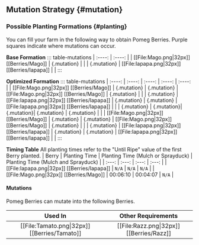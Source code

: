 ## Mutation Strategy {#mutation}

### Possible Planting Formations {#planting}

You can fill your farm in the following way to obtain Pomeg Berries. Purple squares indicate where mutations can occur.

**Base Formation**
::: table-mutations
| :----: | :----: |
| [[File:Mago.png\|32px]] [[Berries/Mago]] | {.mutation} | |
| {.mutation} | [[File:Iapapa.png\|32px]] [[Berries/Iapapa]] | |
:::

**Optimized Formation**
::: table-mutations
| :----: | :----: | :----: | :----: | :----: |
| [[File:Mago.png\|32px]] [[Berries/Mago]] | {.mutation} | {.mutation} | [[File:Mago.png\|32px]] [[Berries/Mago]] | {.mutation} | |
| {.mutation} | [[File:Iapapa.png\|32px]] [[Berries/Iapapa]] | {.mutation} | {.mutation} | [[File:Iapapa.png\|32px]] [[Berries/Iapapa]] | |
| {.mutation} | {.mutation}| {.mutation}| {.mutation} | {.mutation} | |
| [[File:Mago.png\|32px]] [[Berries/Mago]] | {.mutation} | {.mutation} | [[File:Mago.png\|32px]] [[Berries/Mago]] | {.mutation} | |
| {.mutation} | [[File:Iapapa.png\|32px]] [[Berries/Iapapa]] | {.mutation} | {.mutation} | [[File:Iapapa.png\|32px]] [[Berries/Iapapa]] | |
:::

**Timing Table**
All planting times refer to the "Until Ripe" value of the first Berry planted.
| Berry                                         | Planting Time | Planting Time (Mulch or Sprayduck)    | Planting Time (Mulch and Sprayduck)   |
| :---:                                         | :---:         | :---:                                 | :---:                                 |
| [[File:Iapapa.png\|32px]] [[Berries/Iapapa]]  | `N/A`         | `N/A`                                 | `N/A`                                 |
| [[File:Mago.png\|32px]] [[Berries/Mago]]      | 00:06:10      | 00:04:07                              | `N/A`                                 |

#### Mutations
Pomeg Berries can mutate into the following Berries.

| Used In                                       | Other Requirements |
| :---:                                         | :---: |
| [[File:Tamato.png\|32px]] [[Berries/Tamato]]  | [[File:Razz.png\|32px]] [[Berries/Razz]] |